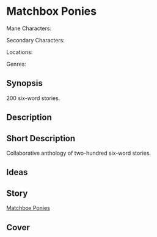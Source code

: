 # Matchbox Ponies

Mane Characters: 

Secondary Characters: 

Locations: 

Genres:

## Synopsis
200 six-word stories.

## Description


## Short Description
Collaborative anthology of two-hundred six-word stories.

## Ideas


## Story
[Matchbox Ponies](./matchbox-ponies.md)

## Cover

